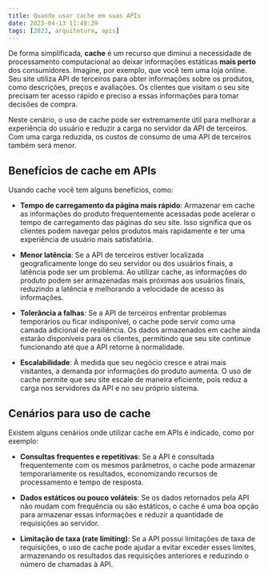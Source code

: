```yaml
---
title: Quando usar cache em suas APIs
date: 2023-04-13 11:49:29
tags: [2023, arquitetura, apis]
---
```


De forma simplificada, **cache** é um recurso que diminui a necessidade de processamento computacional ao deixar informações estáticas **mais perto** dos consumidores. Imagine, por exemplo, que você tem uma loja online. Seu site utiliza API de terceiros para obter informações sobre os produtos, como descrições, preços e avaliações. Os clientes que visitam o seu site precisam ter acesso rápido e preciso a essas informações para tomar decisões de compra.

Neste cenário, o uso de cache pode ser extremamente útil para melhorar a experiência do usuário e reduzir a carga no servidor da API de terceiros. Com uma carga reduzida, os custos de consumo de uma API de terceiros também será menor.

## Benefícios de cache em APIs

Usando cache você tem alguns benefícios, como:

* **Tempo de carregamento da página mais rápido**: Armazenar em cache as informações do produto frequentemente acessadas pode acelerar o tempo de carregamento das páginas do seu site. Isso significa que os clientes podem navegar pelos produtos mais rapidamente e ter uma experiência de usuário mais satisfatória.

* **Menor latência**: Se a API de terceiros estiver localizada geograficamente longe do seu servidor ou dos usuários finais, a latência pode ser um problema. Ao utilizar cache, as informações do produto podem ser armazenadas mais próximas aos usuários finais, reduzindo a latência e melhorando a velocidade de acesso às informações.

* **Tolerância a falhas**: Se a API de terceiros enfrentar problemas temporários ou ficar indisponível, o cache pode servir como uma camada adicional de resiliência. Os dados armazenados em cache ainda estarão disponíveis para os clientes, permitindo que seu site continue funcionando até que a API retorne à normalidade.

* **Escalabilidade**: À medida que seu negócio cresce e atrai mais visitantes, a demanda por informações do produto aumenta. O uso de cache permite que seu site escale de maneira eficiente, pois reduz a carga nos servidores da API e no seu próprio sistema.

## Cenários para uso de cache

Existem alguns cenários onde utilizar cache em APIs é indicado, como por exemplo:

* **Consultas frequentes e repetitivas**: Se a API é consultada frequentemente com os mesmos parâmetros, o cache pode armazenar temporariamente os resultados, economizando recursos de processamento e tempo de resposta.

* **Dados estáticos ou pouco voláteis**: Se os dados retornados pela API não mudam com frequência ou são estáticos, o cache é uma boa opção para armazenar essas informações e reduzir a quantidade de requisições ao servidor.

* **Limitação de taxa (rate limiting)**: Se a API possui limitações de taxa de requisições, o uso de cache pode ajudar a evitar exceder esses limites, armazenando os resultados das requisições anteriores e reduzindo o número de chamadas à API.

